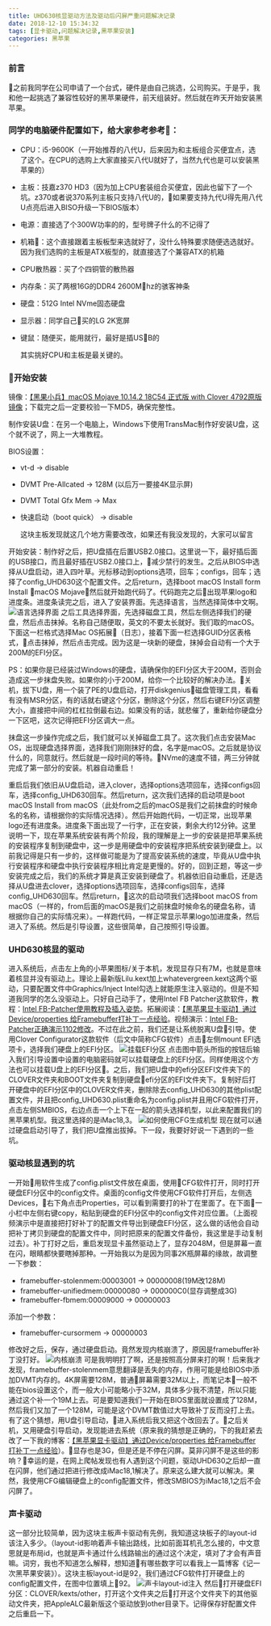 ```yaml
---
title: UHD630核显驱动方法及驱动后闪屏严重问题解决记录
date: 2018-12-10 15:34:32
tags: [显卡驱动,问题解决记录,黑苹果安装]
categories: 黑苹果
---
```

### 前言
之前我同学在公司申请了一个台式，硬件是由自己挑选，公司购买。于是乎，我和他一起挑选了兼容性较好的黑苹果硬件，前天组装好。然后就在昨天开始安装黑苹果。

### 同学的电脑硬件配置如下，给大家参考参考：
- CPU：i5-9600K（一开始推荐的八代U，后来因为和主板组合买便宜点，选了这个。在CPU的选购上大家直接买八代U就好了，当然九代也是可以安装黑苹果的）
- 主板：技嘉z370 HD3（因为加上CPU套装组合买便宜，因此也留下了一个坑。z370或者说370系列主板只支持八代U的，如果要支持九代U得先用八代U点亮后进入BISO升级一下BIOS版本）
- 电源：直接选了个300W功率的的，型号牌子什么的不记得了
- 机箱：这个直接跟着主板板型来选就好了，没什么特殊要求随便选选就好。因为我们选购的主板是ATX板型的，就直接选了个兼容ATX的机箱
- CPU散热器：买了个四铜管的散热器
- 内存条：买了两根16G的DDR4 2600Mhz的骇客神条
- 硬盘：512G Intel NVme固态硬盘
- 显示器：同学自己买的LG 2K宽屏
- 键鼠：随便买，能用就行，最好是插USB的
    
    其实挑好CPU和主板是最关键的。

### 开始安装
镜像：[【黑果小兵】macOS Mojave 10.14.2 18C54 正式版 with Clover 4792原版镜像](https://blog.daliansky.net/macOS-Mojave-10.14.2-18C54-official-version-with-Clover-4792-original-image.html)；下载完之后一定要校验一下MD5，确保完整性。

制作安装U盘：在另一个电脑上，Windows下使用TransMac制作好安装U盘，这个就不说了，网上一大堆教程。

BIOS设置：
- vt-d -> disable
- DVMT Pre-Allcated -> 128M (以后万一要接4K显示屏)
- DVMT Total Gfx Mem -> Max
- 快速启动（boot quick） -> disable

    这块主板发现就这几个地方需要改改，如果还有我没发现的，大家可以留言

开始安装：制作好之后，把U盘插在后置USB2.0接口。这里说一下，最好插后面的USB接口，而且最好插在USB2.0接口上，减少禁行的发生。之后从BIOS中选择从U盘启动，进入四叶草。光标移动到options选项，回车；configs，回车；选择了config_UHD630这个配置文件。之后return，选择boot macOS Install form Install macOS Mojave，然后就开始跑代码了。代码跑完之后出现苹果logo和进度条。进度条读完之后，进入了安装界面。先选择语言，当然选择简体中文啊。
![语言选择界面](https://upload-images.jianshu.io/upload_images/8654767-f45678c455cfd7ec.jpg?imageMogr2/auto-orient/strip%7CimageView2/2/w/1240)
之后工具选择界面，先选择磁盘工具，然后左侧选择我们的硬盘，然后点击抹掉。名称自己随便取，英文的不要太长就好。我们取的macOS。下面这一栏格式选择Mac OS拓展（日志），接着下面一栏选择GUID分区表格式，点击抹掉，然后点击完成。因为这是一块新的硬盘，抹掉会自动有一个大于200M的EFI分区。

PS：如果你是已经装过Windows的硬盘，请确保你的EFI分区大于200M，否则会造成这一步抹盘失败。如果你的小于200M，给你一个比较好的解决办法。关机，拔下U盘，用一个装了PE的U盘启动，打开diskgenius磁盘管理工具，看看有没有MSR分区，有的话就右键这个分区，删除这个分区，然后右键EFI分区调整大小，直接把中间的杠杠拉倒最右边。如果没有的话，就悲催了，重新给你硬盘分一下区吧，这次记得把EFI分区调大一点。

抹盘这一步操作完成之后，我们就可以关掉磁盘工具了。这次我们点击安装Mac OS，出现硬盘选择界面，选择我们刚刚抹好的盘，名字是macOS。之后就是协议什么的，同意就行。然后就是一段时间的等待。NVme的速度不错，两三分钟就完成了第一部分的安装。机器自动重启！

重启后我们依旧从U盘启动，进入clover，选择options选项回车，选择configs回车，选择config_UHD630回车。然后return，这次我们选择的启动项是boot macOS Install from macOS（此处from之后的macOS是我们之前抹盘的时候命名的名称，请根据你的实际情况选择）。然后开始跑代码，一切正常，出现苹果logo还有进度条。进度条下面出现了一行字，正在安装，剩余大约12分钟。这里说明一下，现在苹果系统安装有两个阶段，我的理解是上一步的安装是把苹果系统的安装程序复制到硬盘中，这一步是用硬盘中的安装程序把系统安装到硬盘上。以前我记得是只有一步的，这样做可能是为了提高安装系统的速度，毕竟从U盘中执行安装程序和硬盘中执行安装程序相比肯定是更慢的。好的，回到正题，等这一步安装完成之后，我们的系统才算是真正安装到硬盘了。机器依旧自动重启，还是选择从U盘进去clover，选择options选项回车，选择configs回车，选择config_UHD630回车。然后return，这次的启动项我们选择boot macOS from macOS（一样的，from后面的macOS是我们之前抹盘时候命名的硬盘名称，请根据你自己的实际情况来）。一样跑代码，一样正常显示苹果logo加进度条，然后进入了系统。然后是引导设置，这些很简单，自己按照引导设置。

### UHD630核显的驱动
进入系统后，点击左上角的小苹果图标/关于本机，发现显存只有7M，也就是意味着核显并没有驱动上。理论上最新版Lilu.kext加上whatevergreen.kext这两个驱动，只要配置文件中Graphics/Inject Intel勾选上就能原生注入驱动的。但是不知道我同学的怎么没驱动上。只好自己动手了，使用Intel FB Patcher这款软件，教程：[Intel FB-Patcher使用教程及插入姿势](https://blog.daliansky.net/Intel-FB-Patcher-tutorial-and-insertion-pose.html)。拓展阅读：[【黑苹果显卡驱动】通过Device/properties 给Framebuffer打补丁一点经验](https://www.jianshu.com/p/d3686b6f3ef6)。视频演示：[Intel FB-Patcher正确演示1102修改](https://www.bilibili.com/video/av35104213?from=search&seid=4950317082513025527)。不过在此之前，我们还是让系统脱离U盘引导。使用Clover Configurator这款软件（后文中简称CFG软件）点击左侧mount EFI选项卡，选择我们硬盘上的EFI分区。
![挂载EFI分区](https://upload-images.jianshu.io/upload_images/8654767-c8057ef248c2197a.png?imageMogr2/auto-orient/strip%7CimageView2/2/w/1240)
点击图中箭头所指的按钮后输入我们引导设置中设置的电脑密码就可以挂载硬盘上的EFI分区。同样使用这个方法也可以挂载U盘上的EFI分区。之后，我们把U盘中的efi分区EFI文件夹下的CLOVER文件夹和BOOT文件夹复制到硬盘efi分区的EFI文件夹下。复制好后打开硬盘中的EFI分区中的CLOVER文件夹，删除除去config_UHD630的其他plist配置文件，并且把config_UHD630.plist重命名为config.plist并且用CFG软件打开，点击左侧SMBIOS，右边点击一个上下在一起的箭头选择机型，以此来配置我们的黑苹果机型。我这里选择的是iMac18,3。
![如何使用CFG生成机型](https://upload-images.jianshu.io/upload_images/8654767-c028926676468ae1.png?imageMogr2/auto-orient/strip%7CimageView2/2/w/1240)
现在就可以通过硬盘启动引导了，我们把U盘推出拔掉。下一段，我要好好说一下遇到的一些坑。

### 驱动核显遇到的坑
一开始用软件生成了config.plist文件放在桌面，使用CFG软件打开，同时打开硬盘EFI分区中的config文件。桌面的config文件使用CFG软件打开后，左侧选Devices，右下角点击Properties，可以看到需要打的补丁在里面了。在下面一小栏中左侧右键copy，粘贴到硬盘的EFI分区中的config文件对应位置。（上面视频演示中是直接把打好补丁的配置文件导出到硬盘EFI分区，这么做的话他会自动把补丁拷贝到硬盘的配置文件中，同时把原来的配置文件备份，我这里是手动复制过去）。补丁打好之后，重启发现显卡虽然驱动上了，显存2048M，但是屏幕一直在闪，眼睛都快要瞎掉那种。一开始我以为是因为同事2K瓶屏幕的缘故，故调整一下参数：
- framebuffer-stolenmem:00003001 -> 00000008(19M改128M)
- framebuffer-unifiedmem:00000080 -> 000000C0(显存调整成3G)
- framebuffer-fbmem:00009000 -> 00000003

添加一个参数：
- framebuffer-cursormem -> 00000003

修改好之后，保存，通过硬盘启动。竟然发现内核崩溃了，原因是framebuffer补丁没打好。
![内核崩溃](https://upload-images.jianshu.io/upload_images/8654767-6b3b25b4063a9073.png?imageMogr2/auto-orient/strip%7CimageView2/2/w/1240)
可是我明明打了啊，还是按照高分屏来打的啊！后来我才发现，framebuffer-stolenmem意思翻译是丢失的内存，作用可能是给BIOS中添加DVMT内存的。4K屏需要128M，普通屏幕需要32M以上，而笔记本一般不能在bios设置这个，而一般大小可能略小于32M，具体多少我不清楚，所以只能通过这个补一个19M上去。可是要知道我们一开始在BIOS里面就设置成了128M，然后我们又加了一个128M，可能是这个DVMT数值过大导致补丁反而没打上去。有了这个猜想，用U盘引导启动，进入系统后我又把这个改回去了。之后关机，又用硬盘引导启动，发现能进去系统（原来我的猜想是正确的，下的我赶紧去改了一下我的博客：[【黑苹果显卡驱动】通过Device/properties 给Framebuffer打补丁一点经验](https://www.jianshu.com/p/d3686b6f3ef6)）。显存也是3G，但是还是不停在闪屏。莫非闪屏不是这些的影响？幸运的是，在网上爬帖发现也有人遇到这个问题，驱动UHD630之后却一直在闪屏，他们通过把进行修改成iMac18,1解决了。原来这么建大就可以解决。果然，我使用CFG编辑硬盘上的config配置文件，修改SMBIOS为iMac18,1之后不会闪屏了。

### 声卡驱动
这一部分比较简单，因为这块主板声卡驱动有先例，我知道这块板子的layout-id该注入多少。（layout-id影响着声卡输出路线，比如前面耳机孔怎么接的，中文意思就是布局id，也就是声卡通过什么线路输出的通过这个决定，填对了才会有声音嘛。词穷，我也不知道怎么解释，想知道有哪些数字可以看我上一篇博客《记一次黑苹果安装》）。这块主板layout-id是92，我们通过CFG软件打开硬盘上的config配置文件，在图中位置填上92。
![声卡layout-id注入](https://upload-images.jianshu.io/upload_images/8654767-ce1264ba4ea72132.png?imageMogr2/auto-orient/strip%7CimageView2/2/w/1240)
然后打开硬盘EFI分区：CLOVER/kexts/other，打开这个文件夹之后打开这个文件夹下的其他驱动文件夹，把AppleALC最新版这个驱动放到other目录下。记得保存好配置文件之后重启一下。
